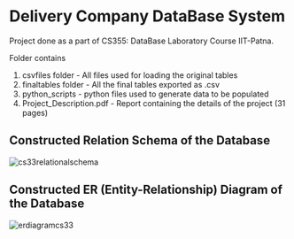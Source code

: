# Delivery Company DataBase System

Project done as a part of CS355: DataBase Laboratory Course IIT-Patna.

Folder contains
1. csvfiles folder - All files used for loading the original tables
2. finaltables folder - All the final tables exported as .csv
3. python_scripts - python files used to generate data to be populated
4. Project_Description.pdf - Report containing the details of the project (31 pages)

## Constructed Relation Schema of the Database

![cs33relationalschema](https://user-images.githubusercontent.com/41947720/117773701-40430e00-b256-11eb-8452-7d266b1f3ee7.png)

## Constructed ER (Entity-Relationship) Diagram of the Database

![erdiagramcs33](https://user-images.githubusercontent.com/41947720/117773776-55b83800-b256-11eb-99ec-88b0a49bf698.jpg)
